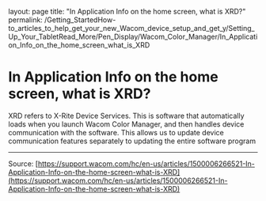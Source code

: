 layout: page
title: "In Application Info on the home screen, what is XRD?"
permalink: /Getting_StartedHow-to_articles_to_help_get_your_new_Wacom_device_setup_and_get_y/Setting_Up_Your_TabletRead_More/Pen_Display/Wacom_Color_Manager/In_Application_Info_on_the_home_screen_what_is_XRD

# In Application Info on the home screen, what is XRD?

XRD refers to X-Rite Device Services. This is software that automatically loads when you launch Wacom Color Manager, and then handles device communication with the software. This allows us to update device communication features separately to updating the entire software program

---
Source: [https://support.wacom.com/hc/en-us/articles/1500006266521-In-Application-Info-on-the-home-screen-what-is-XRD](https://support.wacom.com/hc/en-us/articles/1500006266521-In-Application-Info-on-the-home-screen-what-is-XRD)
